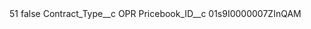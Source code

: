 <?xml version="1.0" encoding="UTF-8"?>
<CustomMetadata xmlns="http://soap.sforce.com/2006/04/metadata" xmlns:xsi="http://www.w3.org/2001/XMLSchema-instance" xmlns:xsd="http://www.w3.org/2001/XMLSchema">
    <label>51</label>
    <protected>false</protected>
    <values>
        <field>Contract_Type__c</field>
        <value xsi:type="xsd:string">OPR</value>
    </values>
    <values>
        <field>Pricebook_ID__c</field>
        <value xsi:type="xsd:string">01s9I0000007ZInQAM</value>
    </values>
</CustomMetadata>

